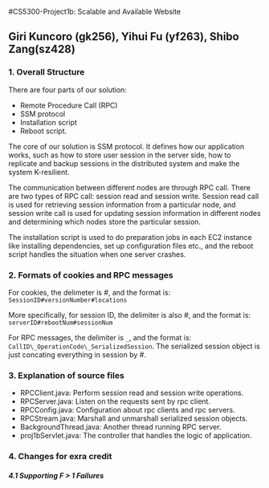 #CS5300-Project1b: Scalable and Available Website
## Giri Kuncoro (gk256), Yihui Fu (yf263), Shibo Zang(sz428)

### 1. Overall Structure
There are four parts of our solution: 

- Remote Procedure Call (RPC)
- SSM protocol
- Installation script
- Reboot script.  

The core of our solution is SSM protocol. It defines how our application works, such as how to store user session in the server side, how to replicate and backup sessions in the distributed system and make the system K-resilient. 

The communication between different nodes are through RPC call. There are two types of RPC call: session read and session write. Session read call is used for retrieving session information from a particular node, and session write call is used for updating session information in different nodes and determining which nodes store the particular session. 

The installation script is used to do preparation jobs in each EC2 instance like installing dependencies, set up configuration files etc., and the reboot script handles the situation when one server crashes.

### 2. Formats of cookies and RPC messages
For cookies, the delimeter is #, and the format is: `SessionID#versionNumber#locations `

More specifically, for session ID, the delimiter is also #, and the format is: `serverID#rebootNum#sessionNum`

For RPC messages, the delimiter is `_`, and the format is:  
`CallID\_OperationCode\_SerializedSession`. 
The serialized session object is just concating everything in session by #.


### 3. Explanation of source files
- RPCClient.java: Perform session read and session write operations.
- RPCServer.java: Listen on the requests sent by rpc client.
- RPCConfig.java: Configuration about rpc clients and rpc servers.
- RPCStream.java: Marshall and unmarshall serialized session objects.
- BackgroundThread.java: Another thread running RPC server.
- proj1bServlet.java: The controller that handles the logic of application.

### 4. Changes for exra credit

##### 4.1 Supporting F > 1 Failures